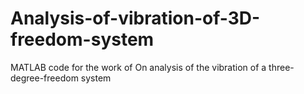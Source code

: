 # Analysis-of-vibration-of-3D-freedom-system
MATLAB code for the work of On analysis of the vibration of a three-degree-freedom system
